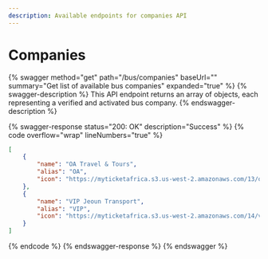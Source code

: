 ```yaml
---
description: Available endpoints for companies API
---
```


# Companies

{% swagger method="get" path="/bus/companies" baseUrl="" summary="Get list of available bus companies" expanded="true" %}
{% swagger-description %}
This API endpoint returns an array of objects, each representing a verified and activated bus company.
{% endswagger-description %}

{% swagger-response status="200: OK" description="Success" %}
{% code overflow="wrap" lineNumbers="true" %}
```json
[
    {
        "name": "OA Travel & Tours",
        "alias": "OA",
        "icon": "https://myticketafrica.s3.us-west-2.amazonaws.com/13/oa-icon-256x256.png"
    },
    {
        "name": "VIP Jeoun Transport",
        "alias": "VIP",
        "icon": "https://myticketafrica.s3.us-west-2.amazonaws.com/14/vip-icon-256x256.png"
    }
]
```
{% endcode %}
{% endswagger-response %}
{% endswagger %}
